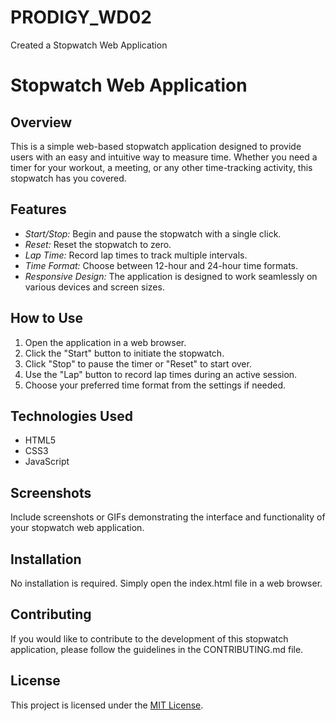 # PRODIGY_WD02
Created a Stopwatch Web Application 

# Stopwatch Web Application

## Overview

This is a simple web-based stopwatch application designed to provide users with an easy and intuitive way to measure time. Whether you need a timer for your workout, a meeting, or any other time-tracking activity, this stopwatch has you covered.

## Features

- *Start/Stop:* Begin and pause the stopwatch with a single click.
- *Reset:* Reset the stopwatch to zero.
- *Lap Time:* Record lap times to track multiple intervals.
- *Time Format:* Choose between 12-hour and 24-hour time formats.
- *Responsive Design:* The application is designed to work seamlessly on various devices and screen sizes.

## How to Use

1. Open the application in a web browser.
2. Click the "Start" button to initiate the stopwatch.
3. Click "Stop" to pause the timer or "Reset" to start over.
4. Use the "Lap" button to record lap times during an active session.
5. Choose your preferred time format from the settings if needed.

## Technologies Used

- HTML5
- CSS3
- JavaScript

## Screenshots

Include screenshots or GIFs demonstrating the interface and functionality of your stopwatch web application.

## Installation

No installation is required. Simply open the index.html file in a web browser.

## Contributing

If you would like to contribute to the development of this stopwatch application, please follow the guidelines in the CONTRIBUTING.md file.

## License

This project is licensed under the [MIT License](LICENSE).
